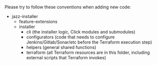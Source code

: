 Please try to follow these conventions when adding new code:

- jazz-installer
  - feature-extensions
  - installer
    - cli (the installer logic, Click modules and submodules)
    - configurators (code that needs to configure Jenkins/Gitlab/Sonar/etc before the Terraform execution step)
    - helpers (general shared functions)
    - terraform (all Terraform resources are in this folder, including external scripts that Terraform invokes)
